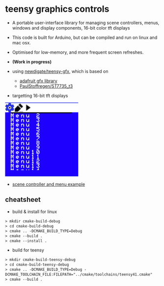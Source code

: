 # teensy graphics controls 

* A portable user-interface library for managing scene controllers, menus, windows and display components, 16-bit color tft displays
* This code is built for Arduino, but can be compiled and run on linux and mac osx.
* Optimised for low-memory, and more frequent screen refreshes.  
* **(Work in progress)**

* using [newdigate/teensy-gfx](https://github.com/newdigate/teensy-gfx), which is based on
  * [adafruit gfx library](https://learn.adafruit.com/adafruit-gfx-graphics-library/overview) 
  * [PaulStoffregen/ST7735_t3](https://github.com/PaulStoffregen/ST7735_t3)
* targetting 16-bit tft displays 

![scene menus](docs/scene_menus.gif)
* [scene controller and menu example](examples/scene_controller/scene_menus.cpp)

## cheatsheet
* build & install for linux
``` shell
> mkdir cmake-build-debug
> cd cmake-build-debug
> cmake .. -DCMAKE_BUILD_TYPE=Debug
> cmake --build .
> cmake --install .
```

* build for teensy
```shell
> mkdir cmake-build-teensy-debug
> cd cmake-build-teensy-debug
> cmake .. -DCMAKE_BUILD_TYPE=Debug -DCMAKE_TOOLCHAIN_FILE:FILEPATH="../cmake/toolchains/teensy41.cmake"
> cmake --build .
```
